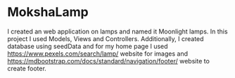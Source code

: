 # MokshaLamp

I created an web application on lamps and named it Moonlight lamps. In this project I used Models, Views and Controllers. Additionally, I created database
using seedData and for my home page I used https://www.pexels.com/search/lamp/ website for images and https://mdbootstrap.com/docs/standard/navigation/footer/ 
website to create footer.
